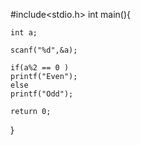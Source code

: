 #include<stdio.h>
int main(){
	
	int a;
	
	scanf("%d",&a);
	
	if(a%2 == 0 )
	printf("Even");
	else
	printf("Odd");

	return 0;
}
